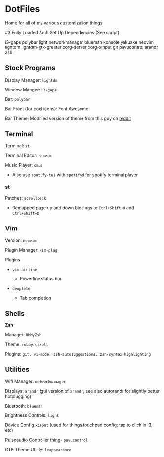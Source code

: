 # DotFiles

Home for all of my various customization things

#3 Fully Loaded Arch Set Up Dependencies (See script)

i3-gaps polybar light networkmanager blueman konsole yakuake neovim lightdm lightdm-gtk-greeter xorg-server xorg-xinput git pavucontrol arandr zsh

## Stock Programs

Display Manager: `lightdm`

Window Manger: `i3-gaps`

Bar: `polybar`

Bar Front (for cool icons): Font Awesome

Bar Theme: Modified version of theme from this guy on [reddit](https://www.reddit.com/r/unixporn/comments/fp6dky/i3gaps_gruvbox_master_race/)

## Terminal

Terminal: `st`

Terminal Editor: `neovim`

Music Player: `cmus`

* Also use `spotify-tui` with `spotifyd` for spotify terminal player

### st

Patches: `scrollback`

* Remapped page up and down bindings to `Ctrl+Shift+U` and `Ctrl+Shift+D`

## Vim

Version: `neovim`

Plugin Manager: `vim-plug`

Plugins 
* `vim-airline`
    * Powerline status bar

* `deoplete`
    * Tab completion

## Shells

__Zsh__

Manager: `OhMyZsh`

Theme: `robbyrussell`

Plugins: `git, vi-mode, zsh-autosuggestions, zsh-syntax-highlighting`

## Utilities
Wifi Manager: `networkmanager`

Displays: `arandr` (gui version of `xrandr`, see also autorandr for slightly better hotplugging) 

Bluetooth: `blueman`

Brightness Controls: `light`

Device Config `xinput` (used for things touchpad config; tap to click in i3, etc)

Pulseaudio Controller thing- `pavucontrol`

GTK Theme Utility: `lxappearance`
